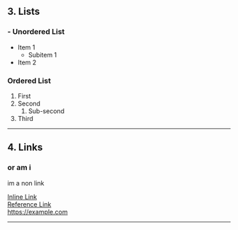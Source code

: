 ## 3. Lists

### - Unordered List
- Item 1
  - Subitem 1
- Item 2

### Ordered List
1. First
2. Second
   1. Sub-second
3. Third

---

## 4. Links

### or am i

im a non link

[Inline Link](https://example.com)  
[Reference Link][example]  
<https://example.com>

[example]: https://example.com "Example Site"

----